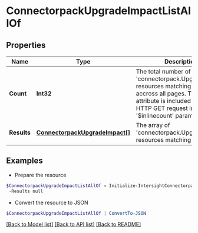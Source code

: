 # ConnectorpackUpgradeImpactListAllOf
## Properties

Name | Type | Description | Notes
------------ | ------------- | ------------- | -------------
**Count** | **Int32** | The total number of &#39;connectorpack.UpgradeImpact&#39; resources matching the request, accross all pages. The &#39;Count&#39; attribute is included when the HTTP GET request includes the &#39;$inlinecount&#39; parameter. | [optional] 
**Results** | [**ConnectorpackUpgradeImpact[]**](ConnectorpackUpgradeImpact.md) | The array of &#39;connectorpack.UpgradeImpact&#39; resources matching the request. | [optional] 

## Examples

- Prepare the resource
```powershell
$ConnectorpackUpgradeImpactListAllOf = Initialize-IntersightConnectorpackUpgradeImpactListAllOf  -Count null `
 -Results null
```

- Convert the resource to JSON
```powershell
$ConnectorpackUpgradeImpactListAllOf | ConvertTo-JSON
```

[[Back to Model list]](../README.md#documentation-for-models) [[Back to API list]](../README.md#documentation-for-api-endpoints) [[Back to README]](../README.md)

